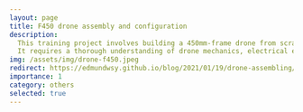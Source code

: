 ```yaml
---
layout: page
title: F450 drone assembly and configuration
description:
  This training project involves building a 450mm-frame drone from scratch, covering hardware assembly, electrical connection, airborne computer environment setup, software deployment, and real-world experiments. <br>
  It requires a thorough understanding of drone mechanics, electrical engineering, and software programming. The construction process involves selecting appropriate parts, soldering and wiring the components, and ensuring proper balance for stable flight.
img: /assets/img/drone-f450.jpeg
redirect: https://edmundwsy.github.io/blog/2021/01/19/drone-assembling/
importance: 1
category: others
selected: true
---
```

